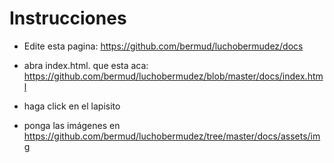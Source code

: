 Instrucciones
================

- Edite esta pagina: https://github.com/bermud/luchobermudez/docs
- abra index.html. que esta aca: https://github.com/bermud/luchobermudez/blob/master/docs/index.html
- haga click en el lapisito


- ponga las imágenes en
https://github.com/bermud/luchobermudez/tree/master/docs/assets/img


